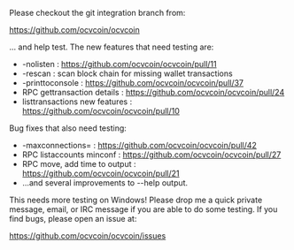 Please checkout the git integration branch from:

https://github.com/ocvcoin/ocvcoin

... and help test.  The new features that need testing are:

* -nolisten : https://github.com/ocvcoin/ocvcoin/pull/11
* -rescan : scan block chain for missing wallet transactions
* -printtoconsole : https://github.com/ocvcoin/ocvcoin/pull/37
* RPC gettransaction details : https://github.com/ocvcoin/ocvcoin/pull/24
* listtransactions new features : https://github.com/ocvcoin/ocvcoin/pull/10

Bug fixes that also need testing:

* -maxconnections= : https://github.com/ocvcoin/ocvcoin/pull/42
* RPC listaccounts minconf : https://github.com/ocvcoin/ocvcoin/pull/27
* RPC move, add time to output : https://github.com/ocvcoin/ocvcoin/pull/21
* ...and several improvements to --help output.

This needs more testing on Windows!  Please drop me a quick private message, email, or IRC message if you are able to do some testing.  If you find bugs, please open an issue at:

https://github.com/ocvcoin/ocvcoin/issues
